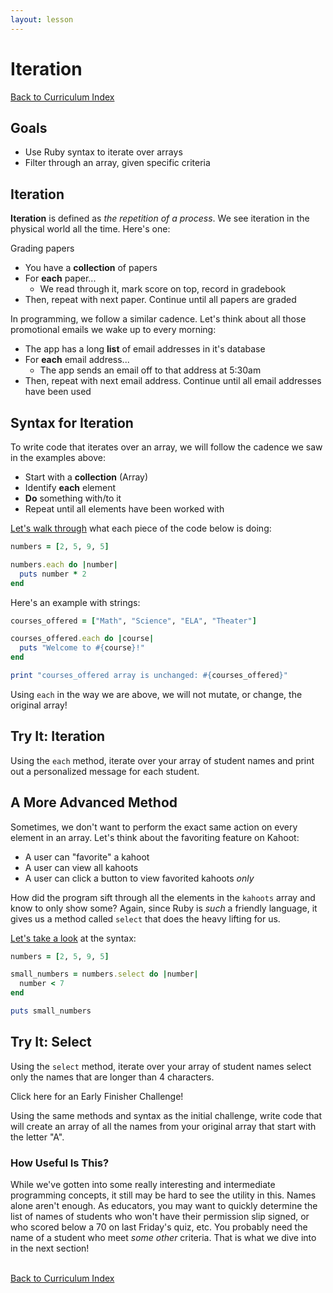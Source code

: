 ```yaml
---
layout: lesson
---
```


# Iteration

<a href="../">Back to Curriculum Index</a>

## Goals

- Use Ruby syntax to iterate over arrays
- Filter through an array, given specific criteria

## Iteration 

**Iteration** is defined as _the repetition of a process_. We see iteration in the physical world all the time. Here's one:

Grading papers
- You have a **collection** of papers
- For **each** paper...
  - We read through it, mark score on top, record in gradebook
- Then, repeat with next paper. Continue until all papers are graded

In programming, we follow a similar cadence. Let's think about all those promotional emails we wake up to every morning:
- The app has a long **list** of email addresses in it's database
- For **each** email address...
  - The app sends an email off to that address at 5:30am
- Then, repeat with next email address. Continue until all email addresses have been used

## Syntax for Iteration

To write code that iterates over an array, we will follow the cadence we saw in the examples above:
- Start with a **collection** (Array)
- Identify **each** element
- **Do** something with/to it
- Repeat until all elements have been worked with

[Let's walk through](https://repl.it/@ameseee/each-intro#main.rb) what each piece of the code below is doing:

```ruby
numbers = [2, 5, 9, 5]

numbers.each do |number|
  puts number * 2
end
```

Here's an example with strings:

```ruby
courses_offered = ["Math", "Science", "ELA", "Theater"]

courses_offered.each do |course|
  puts "Welcome to #{course}!"
end

print "courses_offered array is unchanged: #{courses_offered}"
```

Using `each` in the way we are above, we will not mutate, or change, the original array!

<div class="try-it-new">
  <h2>Try It: Iteration</h2>
  <p>Using the <code class="try-it-code">each</code> method, iterate over your array of student names and print out a personalized message for each student.</p>
</div>

## A More Advanced Method

Sometimes, we don't want to perform the exact same action on every element in an array. Let's think about the favoriting feature on Kahoot:
- A user can "favorite" a kahoot
- A user can view all kahoots
- A user can click a button to view favorited kahoots _only_

How did the program sift through all the elements in the `kahoots` array and know to only show some? Again, since Ruby is _such_ a friendly language, it gives us a method called `select` that does the heavy lifting for us.

[Let's take a look](https://repl.it/@ameseee/select-intro) at the syntax:

```ruby
numbers = [2, 5, 9, 5]

small_numbers = numbers.select do |number|
  number < 7
end

puts small_numbers
```

<div class="try-it-new">
  <h2>Try It: Select</h2>
  <p>Using the <code class="try-it-code">select</code> method, iterate over your array of student names select only the names that are longer than 4 characters.</p>

  <div class="spicy-container">
    <p class="spicy-click">Click here for an Early Finisher Challenge!</p>
    <div class="spicy-toggle">
      <p>Using the same methods and syntax as the initial challenge, write code that will create an array of all the names from your original array that start with the letter "A".</p>
    </div>
  </div>
</div>

### How Useful Is This?

While we've gotten into some really interesting and intermediate programming concepts, it still may be hard to see the utility in this. Names alone aren't enough. As educators, you may want to quickly determine the list of names of students who won't have their permission slip signed, or who scored below a 70 on last Friday's quiz, etc. You probably need the name of a student who meet _some other_ criteria. That is what we dive into in the next section!

<br>
<a href="../">Back to Curriculum Index</a>